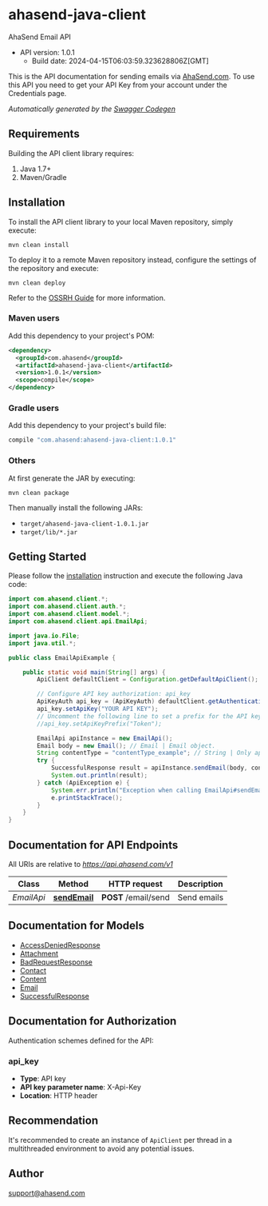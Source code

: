 # ahasend-java-client

AhaSend Email API
- API version: 1.0.1
  - Build date: 2024-04-15T06:03:59.323628806Z[GMT]

This is the API documentation for sending emails via [AhaSend.com](https://ahasend.com). To use this API you need to get your API Key from your account under the Credentials page.


*Automatically generated by the [Swagger Codegen](https://github.com/swagger-api/swagger-codegen)*


## Requirements

Building the API client library requires:
1. Java 1.7+
2. Maven/Gradle

## Installation

To install the API client library to your local Maven repository, simply execute:

```shell
mvn clean install
```

To deploy it to a remote Maven repository instead, configure the settings of the repository and execute:

```shell
mvn clean deploy
```

Refer to the [OSSRH Guide](http://central.sonatype.org/pages/ossrh-guide.html) for more information.

### Maven users

Add this dependency to your project's POM:

```xml
<dependency>
  <groupId>com.ahasend</groupId>
  <artifactId>ahasend-java-client</artifactId>
  <version>1.0.1</version>
  <scope>compile</scope>
</dependency>
```

### Gradle users

Add this dependency to your project's build file:

```groovy
compile "com.ahasend:ahasend-java-client:1.0.1"
```

### Others

At first generate the JAR by executing:

```shell
mvn clean package
```

Then manually install the following JARs:

* `target/ahasend-java-client-1.0.1.jar`
* `target/lib/*.jar`

## Getting Started

Please follow the [installation](#installation) instruction and execute the following Java code:

```java
import com.ahasend.client.*;
import com.ahasend.client.auth.*;
import com.ahasend.client.model.*;
import com.ahasend.client.api.EmailApi;

import java.io.File;
import java.util.*;

public class EmailApiExample {

    public static void main(String[] args) {
        ApiClient defaultClient = Configuration.getDefaultApiClient();

        // Configure API key authorization: api_key
        ApiKeyAuth api_key = (ApiKeyAuth) defaultClient.getAuthentication("api_key");
        api_key.setApiKey("YOUR API KEY");
        // Uncomment the following line to set a prefix for the API key, e.g. "Token" (defaults to null)
        //api_key.setApiKeyPrefix("Token");

        EmailApi apiInstance = new EmailApi();
        Email body = new Email(); // Email | Email object.
        String contentType = "contentType_example"; // String | Only application/json is supported
        try {
            SuccessfulResponse result = apiInstance.sendEmail(body, contentType);
            System.out.println(result);
        } catch (ApiException e) {
            System.err.println("Exception when calling EmailApi#sendEmail");
            e.printStackTrace();
        }
    }
}
```

## Documentation for API Endpoints

All URIs are relative to *https://api.ahasend.com/v1*

Class | Method | HTTP request | Description
------------ | ------------- | ------------- | -------------
*EmailApi* | [**sendEmail**](docs/EmailApi.md#sendEmail) | **POST** /email/send | Send emails

## Documentation for Models

 - [AccessDeniedResponse](docs/AccessDeniedResponse.md)
 - [Attachment](docs/Attachment.md)
 - [BadRequestResponse](docs/BadRequestResponse.md)
 - [Contact](docs/Contact.md)
 - [Content](docs/Content.md)
 - [Email](docs/Email.md)
 - [SuccessfulResponse](docs/SuccessfulResponse.md)

## Documentation for Authorization

Authentication schemes defined for the API:
### api_key

- **Type**: API key
- **API key parameter name**: X-Api-Key
- **Location**: HTTP header


## Recommendation

It's recommended to create an instance of `ApiClient` per thread in a multithreaded environment to avoid any potential issues.

## Author

support@ahasend.com
